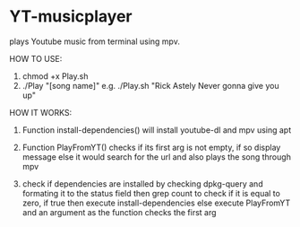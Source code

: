 # YT-musicplayer
plays Youtube music from terminal using mpv.

HOW TO USE:
1) chmod +x Play.sh
2) ./Play "[song name]" e.g. ./Play.sh "Rick Astely Never gonna give you up"

HOW IT WORKS:
1) Function install-dependencies() will install youtube-dl and mpv using apt

2) Function PlayFromYT() checks if its first arg is not empty, if so display message else it would 
   search for the url and also plays the song through mpv

3) check if dependencies are installed  by checking dpkg-query and formating it to the status field
   then grep count to check if it is equal to zero, if true then execute install-dependencies else 
   execute PlayFromYT and an argument as the function checks the first arg
